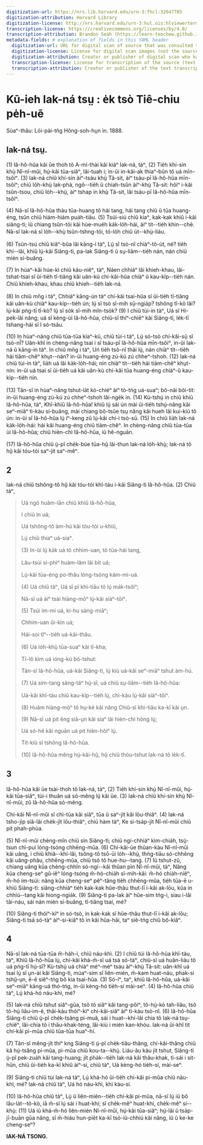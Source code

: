 ```yaml
---
digitization-url: https://nrs.lib.harvard.edu/urn-3:fhcl:32647785
digitization-attribution: Harvard Library
digitization-license: http://nrs.harvard.edu/urn-3:hul.ois:hlviewerterms
transcription-license: https://creativecommons.org/licenses/by/4.0/
transcription-attribution: Brandon Seah (https://learn-teochew.github.io)
metadata-fields: # explanation of fields in this YAML header
  digitization-url: URL for digital scan of source that was consulted to make the text transcription
  digitization-license: License for digital scan images (not the source text itself)
  digitization-attribution: Creator or publisher of digital scan who has released the scan under above license
  transcription-license: License for transcription of the source (text only, not the images), i.e. this document
  transcription-attribution: Creator or publisher of the text transcription
---
```


# Kū-ieh Iak-ná tsṳ : e̍k tsò Tiê-chiu pe̍h-uē

Sùaⁿ-thâu: Lói-pài-tn̂g Hông-soh-hṳn ìn. 1888.

## Iak-ná tsṳ.
<!-- Iak-ná tsṳ 1-->

(1) Iâ-hô-hûa kâi ūe thoh tõ A-mí-thài kâi kiáⁿ Iak-ná, tàⁿ, (2) Tie̍h khí-sin khṳ̀ Nî-nî-mûi, hṳ́-kâi tūa-siâⁿ, lâi-tuah i; in-ũi in-kâi-ak thiaⁿ-bûn tõ uá mīn-tsôiⁿ. (3) Iak-ná chiũ khí-sin àiⁿ-tsáu khṳ̀ Tã-sit, àiⁿ tsáu-pī Iâ-hô-hûa mīn-tsôiⁿ; chiũ lo̍h-khṳ̀ Iak-phà, ngõ--tie̍h ũ chiah-tsûn àiⁿ-khṳ̀ Tã-sit: hôiⁿ i-kâi tsûn-tsou, chiũ lo̍h--khṳ̀, àiⁿ tshap in khṳ̀ Tã-sit, lâi tsáu-pī Iâ-hô-hûa mīn-tsôiⁿ.

(4) Nā-sĩ Iâ-hô-hûa thàu tūa-huang tõ hái tang, hái tang chiũ ũ tūa huang-éng, tsûn chiũ hiám-hiám pua̍h-tiāu. (5) Tsúi-siú chiũ kiaⁿ, kak-kak khiû i-kâi siãng-tì; iũ chiang tsûn-tói kâi hùe-mue̍h ka̍k-lo̍h-hái, àiⁿ tit--tie̍h khin--chē. Nā-sĩ Iak-ná sĩ lo̍h--khṳ̀ tsûn-tshng-tói, tó-lo̍h chiũ u̍t--khṳ̀-liáu.

(6) Tsûn-tsú chiû kiâⁿ-bûa lâi kāng-i tàⁿ, Lṳ́ sĩ tsò-nî chiàⁿ-tõ-u̍t, né? tie̍h khí--lâi, khiû lṳ́-kâi Siãng-tì, pa-lak Siãng-tì ũ sṳ-liãm--tie̍h nán, nán chiũ mién sí-buâng.

(7) In hùaⁿ-kâi húe-kì chiũ kàu-niêⁿ, tàⁿ, Náen chhiáⁿ lâi khieh-khau, lâi-tshat-tsai sĩ ũi-tie̍h tî-tiâng kâi uân-kù chí-kâi-hũa chiàⁿ ũ kau-ki̍p--tie̍h nán. Chiũ khieh-khau, khau chiũ khieh--tie̍h Iak-ná.

(8) In chiũ mn̄g i tàⁿ, Chhiáⁿ kāng-ún tàⁿ chí-kâi tsai-hũa sĩ ũi-tie̍h tî-tiâng kâi uân-kù chiàⁿ kau-ki̍p--tie̍h ún; lṳ́ sĩ tsò sĩ-mih sṳ̄-ngia̍p? tshông tî-kò lâi? lṳ́-kâi pńg-tī tî-kò? lṳ́ sĩ so̍k sĩ-mih mîn-tso̍k? (9) I chiũ tùi-in tàⁿ, Uá sĩ Hi-pek-lâi nâng; uá sĩ kèng-ùi Iâ-hô-hûa, chiũ-sĩ thiⁿ-chiēⁿ kâi Siãng-tì, le̍k-tī tshang-hái sĩ I só-tsãu.

(10) In hùaⁿ-nâng chiũ tūa-tūa kiaⁿ-kũ, chiũ tùi-i tàⁿ, Lṳ́ só-tsò chí-kâi-sṳ̄ sĩ tsò-nÎ? Uân-khî in chèng-nâng tsai i sĩ tsáu-pī Iâ-hô-hûa mīn-tsôiⁿ, in-ũi Iak-ná ũ kāng-in tàⁿ. In chiũ mn̄g i tàⁿ, Uń tie̍h tsò-nî thãi lṳ́, nán chiàⁿ tit--tie̍h hái tiām-chẽⁿ khṳt--nán? in-ũi huang-éng zú-kú zú chheⁿ-tshoh. (12) Iak-ná chiũ tùi-in tàⁿ, lia̍h uá lâi ka̍k-lo̍h-hái; nín chiàⁿ tit--tie̍h hái tiām-chẽⁿ khṳt-nín: in-ũi uá tsai sĩ ũi-tie̍h uá kâi uân-kù chí-kâi tūa huang-éng chiàⁿ-ũ kau-ki̍p--tie̍h nín.

(13) Tãn-sĩ in hùaⁿ-nâng tshut-la̍t kò-chiéⁿ àiⁿ tò-tńg uá-suaⁿ; bô-nãi bõi-tit: in-ũi huang-éng zú-kú zú chheⁿ-tshoh lâi-nge̍k in. (14) Kù-tshṳ́ in chiũ khiû Iâ-hô-hûa, tàⁿ, Khî-khiû Iâ-hô-hûa! khiû lṳ́ sái ún mài ũi-tie̍h tshṳ́-nâng kâi seⁿ-miāⁿ tì-kàu sí-buâng, mài chiang bô-tsũe tsṳ nâng kâi hueh lâi kui-kiũ tõ ún: in-ũi sĩ Iâ-hô-hûa lṳ́ íⁿ-keng zû lṳ́-kâi chí-ì tsò-sū. (15) In chiũ lia̍h Iak-ná ka̍k-lo̍h-hái: hái kâi huang-éng chiũ tiām-chẽⁿ. In chèng-nâng chiũ tūa-tūa ùi Iâ-hô-hûa; chiũ hièn-chì Iâ-hô-hûa, iũ hẽ-nguān.

(17) Iâ-hô-hûa chiũ ṳ̃-pĩ che̍k-búe tūa-hṳ̂ lâi-thun Iak-ná lo̍h-khṳ̀; Iak-ná tõ hṳ̂ kâi tóu-tói saⁿ-jit saⁿ-mêⁿ.

## 2
<!-- Iak-ná tsṳ 2-->

Iak-ná chiũ tshông-tõ hṳ̂ kâi tóu-tói khî-táu i-kâi Siãng-tì Iâ-hô-hûa. (2) Chiũ tàⁿ,

> Uá ngõ huãm-lān chiũ khiû Iâ-hô-hûa,
>
> I chiũ ìn uá;
>
> Uá tshông-tõ àm-hú kâi tóu-tói u-khiû,
>
> Lṳ́ chiũ thiaⁿ uá-siaⁿ.
>
> (3) In-ũi lṳ́ ka̍k uá tõ chhim-uan, tõ tūa-hái tang,
>
> Lâu-tsúi sì-phìⁿ huàm-lãm lâi bi̍t uá;
>
> Lṳ́-kâi tūa-éng po-thâu lóng-tsóng kám-mi-uá.
>
> (4) Uá chiũ tàⁿ, Uá sĩ pĩ khì-tiāu tõ lṳ́ ma̍k-tsôiⁿ;
>
> Nā-sĩ uá àiⁿ tsài hiàng-mōⁿ lṳ́-kâi siàⁿ-tōiⁿ.
>
> (5) Tsúi im-mi uá, ki-hu sàng-miāⁿ;
>
> Chhim-uan ûi-kín uá;
>
> Hái-soi tîⁿ--tie̍h uá-kâi-thâu.
>
> (6) Uá lo̍h-khṳ̀ tūa-suaⁿ kâi tī-kha;
>
> Tī-lô kìm uá ióng-kú bô-tshut:
>
> Tãn-sĩ Iâ-hô-hûa, uá-kâi Siãng-tì, lṳ́ kiù uá-kâi seⁿ-miāⁿ tshut àm-hú.
>
> (7) Uá sim-tang sàng-táⁿ hṳ́-sî, uá chiũ sṳ-liãm--tie̍h Iâ-hô-hûa:
>
> Uá-kâi khî-táu chiũ kau-ki̍p--tiéh lṳ́, chì-kàu lṳ́-kâi siàⁿ-tōiⁿ.
>
> (8) Huâm hiàng-mōⁿ tõ hṳ-ké kâi nâng Chiũ-sĩ khì-tiāu ka-kī kâi ṳn.
>
> (9) Nā-sī uá pit ēng siā-ṳn kâi siaⁿ lâi hièn-chì hõng lṳ́;
>
> Uá só-hẽ kâi nguān uá pit hièn-hôiⁿ lṳ́.
>
> Tit-kiù sĩ tshông Iâ-hô-hûa.
>
> (10) Iâ-hô-hûa mẽng hṳ́-kâi-hṳ̂, hṳ̂ chiũ thòu-tshut Iak-ná tõ le̍k-tī.

## 3
<!-- Iak-ná tsṳ 3-->

Iâ-hô-hûa kâi ūe tsài-thoh tõ Iak-ná, tàⁿ, (2) Tie̍h khí-sin khṳ̀ Nî-nî-mûi, hṳ́-kâi tūa-siâⁿ, tùi-i thuân uá só-mẽng lṳ́ kâi ūe. (3) Iak-ná chiũ khí-sin khṳ̀ Nî-nî-mûi, zû Iâ-hô-hûa só-mẽng.

Chí-kâi Nî-nî-mûi sĩ chì-tūa kâi siâⁿ, tūa ũ saⁿ-ji̍t kâi lōu-thiâⁿ. (4) Iak-ná tsho-ji̍p siâ-lãi che̍k-ji̍t lōu-thiâⁿ, chiũ hàm tàⁿ, Ke sì-tsa̍p-ji̍t Nî-nî-mûi chiũ pit phah-phùa.

(5) Nî-nî-mûi chèng-mîn chiũ sìn Siãng-tì; chiũ ngí-chhiáⁿ kìm-chia̍h, tsṳ̃-tsun chì-pui lóng-tsóng chhēng-mûa. (6) Chí-kâi-ūe thûan-kàu Nî-nî-mûi kâi uâng, i chiũ khiã--khí-lâi, tsông-tõ tsō-ūi lóh--khṳ̀, thǹg-tiāu só-chhēng kâi uâng-phâu, chhēng-mûa, chiũ tsõ tõ hue-hu--tang. (7) Iũ tshut-zũ, chiang uâng kũa chèng-chhîn só-ngí--kâi thûan pìn Nî-nî-mûi, tàⁿ, Nâng kũa cheng-seⁿ gû-iêⁿ lóng-tsóng m̄-hó-chia̍h sĩ-mih-kâi: m̄-hó chia̍h-niêⁿ, m̄-hó ím-tsúi: nâng kũa cheng-seⁿ pêⁿ-tâng tie̍h chhēng-mûa, tie̍h tūa-ē u-khiû Siãng-tì: siãng-chhiáⁿ tie̍h kak-kak hûe-thâu thut-lī i-kâi ak-lōu, kũa in chhiú--tang kâi hiong-ngia̍k. (9) Siãng-tì pa-lak àiⁿ hûe-sim tńg-ì, siau i-lâi tãi-náu, sái nán mién sí-buâng, tî-tiâng tsai, mé?

(10) Siãng-tì thóiⁿ-kìⁿ in só-tsò, in kak-kak sĩ hûe-thâu thut-lī i-kâi ak-lōu; Siãng-tì tsá só-tàⁿ àiⁿ-si-kiâⁿ tõ in kâi hũa-hāi, taⁿ siẽ-tńg chiũ bô-kiâⁿ.

## 4
<!-- Iak-ná tsṳ 4-->

Nā-sĩ Iak-ná tūa-tūa m̄-háh-ì, chiũ náu-khì. (2) I chiũ tùi Iâ-hô-hûa khî-táu, tàⁿ, Khiû Iâ-hô-hûa lṳ́, chí-kâi khá-m̄-sĩ uá tsá só-tàⁿ, chiũ-sĩ uá huân-liáu tõ uá pńg-tī hṳ́-sî? Kù-tshṳ́ uá chiàⁿ méⁿ-méⁿ tsáu àiⁿ-khṳ̀ Tã-sit: uân-khî uá tsai lṳ́ sĩ ṳn-ài kâi Siãng-tì, múaⁿ-sim sĩ liên-mién, m̄-kam huat-náu, phak-si tshṳ̂-ṳn, ē-ē siẽⁿ-tńg bô kia tsai-hũa. (3) Só-íⁿ, taⁿ, khiû Iâ-hô-hûa, uá-kâi seⁿ-miāⁿ kāng-uá thó-tńg, in-ũi kèng-hó tie̍h-sí mài-seⁿ. (4) Iâ-hô-hûa chiũ tàⁿ, Lṳ́ khá-hó náu-khì, mé?

(5) Iak-ná chiũ tshut siâⁿ-gūa, tsõ tõ siâⁿ kâi tang-pôiⁿ, tõ-hṳ́-kò tah-liâu, tsõ tõ-hṳ́ liâu-im-ẽ, thãi-kàu thóiⁿ-kìⁿ chí-kâi-siâⁿ àiⁿ tì-kàu tsò-nî. (6) Iâ-hô-hûa Siãng-tì chiũ ṳ̃-pĩ che̍k-tsâng pi-muâ, sái i huat--khí-lâi chia tõ Iak-ná tsṳ-chiẽⁿ, lâi-chia tõ i thâu-khak-téng, lâi-kiù i mién kan-khóu. Iak-ná ũi-khî tit chí-kâi pi-mûa chiũ tūa-tūa huaⁿ-hí.

(7) Tãn-sĩ mêng-ji̍t thiⁿ kng Siãng-tì ṳ̃-pĩ che̍k-tiâu-thâng, chí-kâi-thâng chiũ kã hṳ́-tsâng pi-mûa, pi-mûa chiũ kou-ta--khṳ̀. Liáu-ãu kàu ji̍t tshut, Siãng-tì ṳ̃-pĩ pek-zua̍h kâi tang-huang; ji̍t pha̍k--tie̍h Iak-ná kâi thâu-khak, tì-sái i sit-hûn, chiũ ũi-tie̍h ka-kī khiû àiⁿ-sí, chiũ tàⁿ, Uá kèng-hó tiéh-sí, mài-seⁿ.

(9) Siãng-tì chiũ tùi Iak-ná tàⁿ, Lṳ́ khá-hó ũi-tie̍h chí-kâi pi-mûa chiũ náu-khì, mé? Iak-ná chiũ tàⁿ, Uá hó náu-khì, khì kàu-sí.

(10) Iâ-hô-hûa chiũ tàⁿ, Lṳ́ ũ liên-mién--tie̍h chí-kâi pi-mûa, nā-sĩ lṳ́ iũ bô lâu-la̍t--tõ-kò, iā m̄-sĩ lṳ́ sái i huat-khí; sĩ che̍k-mêⁿ huat-khí, che̍k-mêⁿ sí--khṳ̀: (11) Uá iũ khá-m̄-hó liên-mién Nî-nî-mûi, hṳ́-kâi tūa-siâⁿ; hṳ́-lãi ũ tsa̍p-jī-buān gūa nâng, sĩ m̄-hiáu hun-pie̍t ka-kī tsó-iũ-chhiú kâi nâng, iũ ũ ke-ke cheng-seⁿ? 

**IAK-NÁ TSONG.**
